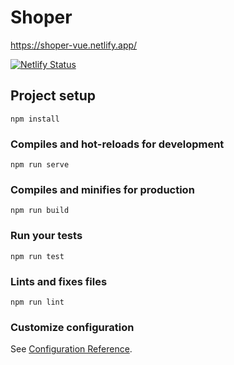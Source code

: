 # Shoper


https://shoper-vue.netlify.app/


[![Netlify Status](https://api.netlify.com/api/v1/badges/76d87211-cfa2-4bb0-acc3-069e106dd26b/deploy-status)](https://app.netlify.com/sites/shoper-vue/deploys)


## Project setup
```
npm install
```

### Compiles and hot-reloads for development
```
npm run serve
```

### Compiles and minifies for production
```
npm run build
```

### Run your tests
```
npm run test
```

### Lints and fixes files
```
npm run lint
```

### Customize configuration
See [Configuration Reference](https://cli.vuejs.org/config/).
